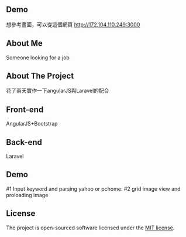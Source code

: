 ## Demo 

想參考畫面，可以從這個網頁
http://172.104.110.249:3000

## About Me

Someone looking for a job

## About The Project

花了兩天實作一下angularJS與Laravel的配合

## Front-end

AngularJS+Bootstrap

## Back-end

Laravel

## Demo

#1 Input keyword and parsing yahoo or pchome.
#2 grid image view and proloading image

## License

The project is open-sourced software licensed under the [MIT license](http://opensource.org/licenses/MIT).
